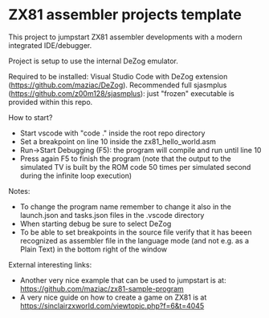 # ZX81 assembler projects template

This project to jumpstart ZX81 assembler developments with a modern integrated IDE/debugger.

Project is setup to use the internal DeZog emulator.

Required to be installed: Visual Studio Code with DeZog extension (https://github.com/maziac/DeZog). Recommended full sjasmplus (https://github.com/z00m128/sjasmplus): just "frozen" executable is provided within this repo.

How to start?
- Start vscode with "code ." inside the root repo directory
- Set a breakpoint on line 10 inside the zx81_hello_world.asm 
- Run->Start Debugging (F5): the program will compile and run until line 10
- Press again F5 to finish the program
  (note that the output to the simulated TV is built by the ROM code 50 times per simulated second during the infinite loop execution)

Notes:
- To change the program name remember to change it also in the launch.json and tasks.json files in the .vscode directory
- When starting debug be sure to select DeZog
- To be able to set breakpoints in the source file verify that it has beeen recognized as assembler file in the language mode (and not e.g. as a Plain Text) in the bottom right of the window

External interesting links:
- Another very nice example that can be used to jumpstart is at: https://github.com/maziac/zx81-sample-program
- A very nice guide on how to create a game on ZX81 is at https://sinclairzxworld.com/viewtopic.php?f=6&t=4045

